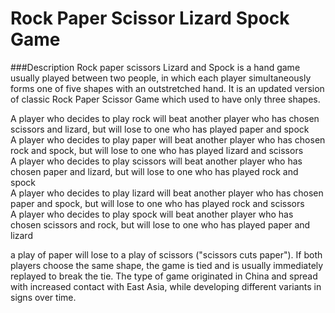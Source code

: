 # Rock Paper Scissor Lizard Spock Game

###Description
Rock paper scissors Lizard and Spock is a hand game usually played between two people, in which each player simultaneously forms one of five shapes with an outstretched hand. It is an updated version of classic Rock Paper Scissor Game which used to have only three shapes. </br>

A player who decides to play rock will beat another player who has chosen scissors and  lizard, but will lose to one who has played paper and spock</br>
A player who decides to play paper will beat another player who has chosen rock and spock, but will lose to one who has played lizard and scissors</br>
A player who decides to play scissors will beat another player who has chosen paper and lizard, but will lose to one who has played rock and spock</br>
A player who decides to play lizard will beat another player who has chosen paper and spock, but will lose to one who has played rock and scissors</br>
A player who decides to play spock will beat another player who has chosen scissors and rock, but will lose to one who has played paper and lizard</br>

a play of paper will lose to a play of scissors ("scissors cuts paper"). If both players choose the same shape, the game is tied and is usually immediately replayed to break the tie. The type of game originated in China and spread with increased contact with East Asia, while developing different variants in signs over time.
